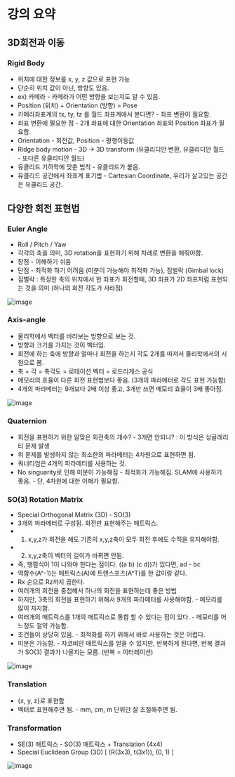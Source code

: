 # 강의 요약

## 3D회전과 이동

### Rigid Body
* 위치에 대한 정보를 x, y, z 값으로 표현 가능
* 단순히 위치 값이 아닌, 방향도 있음.
* ex) 카메라 - 카메라가 어떤 방향을 보는지도 알 수 있음.
* Position (위치) + Orientation (방향) = Pose
* 카메라좌표계의 tx, ty, tz 를 월드 좌표계에서 본다면? - 좌표 변환이 필요함.
* 좌표 변환에 필요한 점 - 2개 좌표에 대한 Orientation 좌표와 Position 좌표가 필요함.
* Orientation - 회전값, Position - 평행이동값
* Ridge body motion - 3D -> 3D transform (유클리디안 변환, 유클리디안 월드 - 또다른 유클리디안 월드)
* 유클리드 기하학에 맞춘 법칙 - 유클리드가 붙음.
* 유클리드 공간에서 좌표계 표기법 - Cartesian Coordinate, 우리가 살고있는 공간은 유클리드 공간.

## 다양한 회전 표현법
### Euler Angle
* Roll / Pitch / Yaw
* 각각의 축을 의미, 3D rotation을 표현하기 위해 차례로 변환을 해줘야함.
* 장점 - 이해하기 쉬움
* 단점 - 최적화 하기 어려움 (미분이 가능해야 최적화 가능), 짐벌락 (Gimbal lock)
* 짐벌락 : 특정한 축의 위치에서 한 좌표가 회전할때, 3D 좌표가 2D 좌표처럼 표현되는 것을 의미 (하나의 회전 각도가 사라짐)

![image](https://user-images.githubusercontent.com/55529455/170526592-c35e6301-3689-488f-b28c-779df9bbc013.png)

### Axis-angle
* 물리학에서 벡터를 바라보는 방향으로 보는 것.
* 방향과 크기를 가지는 것이 벡터임.
* 회전에 하는 축에 방향과 얼마나 회전을 하는지 각도 2개를 따져서 물리학에서의 시점으로 봄.
* 축 + 각 = 축각도 = 로테이션 벡터 = 로드리게스 공식
* 메모리의 효율이 다른 회전 표현법보다 좋음. (3개의 파라메터로 각도 표현 가능함)
* 4개의 파라메터는 9개보다 2배 이상 좋고, 3개만 쓰면 메모리 효율이 3배 좋아짐.

![image](https://user-images.githubusercontent.com/55529455/170558030-ea171b27-c90f-4f66-9319-ea497173f9ee.png)

### Quaternion
* 회전을 표현하기 위한 알맞은 회전축의 개수? - 3개면 안되나? : 이 방식은 싱귤래리티 문제 발생
* 위 문제를 발생하지 않는 최소한의 파라메터는 4차원으로 표현하면 됨.
* 쿼너티엄은 4개의 파라메터를 사용하는 것.
* No singuarity로 인해 미분이 가능해짐 - 최적화가 가능해짐. SLAM에 사용하기 좋음. - 단, 4차원에 대한 이해가 필요함.

### SO(3) Rotation Matrix
* Special Orthogonal Matrix (3D) - SO(3)
* 3개의 파라메터로 구성됨. 회전만 표현해주는 매트릭스.
* 1. x,y,z가 회전을 해도 기존의 x,y,z축이 모두 회전 후에도 수직을 유지해야함.
* 2. x,y,z축이 벡터의 길이가 바뀌면 안됨.
* 즉, 행렬식이 1이 나와야 한다는 점이다. ((a b) (c d))가 있다면, ad - bc
* 역함수(A^-1)는 매트릭스(A)에 트랜스포즈(A^T)를 한 값이랑 같다.
* Rx 순으로 Rz까지 곱한다.
* 여러개의 회전을 중첩해서 하나의 회전을 표현하는데 좋은 방법
* 하지만, 3축의 회전을 표현하기 위해서 9개의 파라메터를 사용해야함. - 메모리를 많이 차지함. 
* 여러개의 매트릭스를 1개의 매트릭스로 통합 할 수 있다는 점이 있다. - 메모리를 어느정도 절약 가능함.
* 조건들이 상당히 있음. - 최적화를 하기 위해서 바로 사용하는 것은 어렵다.
* 미분은 가능함. - 자코비안 매트릭스를 얻을 수 있지만, 반복하게 된다면, 반복 결과가 SO(3) 결과가 나올지는 모름. (반복 = 이터레이션)

![image](https://user-images.githubusercontent.com/55529455/170562244-6a4cbeba-701f-42af-a90f-9b1d4e422a1c.png)

### Translation
* {x, y, z}로 표현함
* 벡터로 표현해주면 됨. - mm, cm, m 단위만 잘 조절해주면 됨.

### Transformation
* SE(3) 매트릭스 - SO(3) 매트릭스 + Translation (4x4)
* Special Euclidean Group (3D) \[ (R(3x3), t(3x1)), (0, 1) ]

![image](https://user-images.githubusercontent.com/55529455/170563975-42742139-a39b-4e61-aa36-8c070c80fcf7.png)










